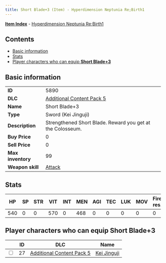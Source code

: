 ```yaml
---
title: Short Blade+3 (Item) - Hyperdimension Neptunia Re;Birth1
---
```


[**Item Index**](/neptunia/rb1/item/index.html) - [Hyperdimension Neptunia Re;Birth1](/neptunia/rb1)

## Contents

- [Basic information](#basic-information)
- [Stats](#stats)
- [Player characters who can equip **Short Blade+3**](#player-characters-who-can-equip-short-blade-3)

## Basic information

|   |   |
| -- | -- |
| **ID** | 5890 |
| **DLC** | [Additional Content Pack 5](/neptunia/rb1/dlc/14-pack5.html) |
| **Name** | Short Blade+3 |
| **Type** | Sword (Kei Jinguji) |
| **Description** | Strengthened Short Blade. Reward you get at the Colosseum. |
| **Buy Price** | 0 |
| **Sell Price** | 0 |
| **Max inventory** | 99 |
| **Weapon skill** | [Attack](/neptunia/rb1/skill/14-3401-attack.html) |


## Stats

| HP | SP | STR | VIT | INT | MEN | AGI | TEC | LUK | MOV | Fire res. | Ice res. | Wind res. | Lightning res. |
| -- | -- | --- | --- | --- | --- | --- | --- | --- | --- | --------- | -------- | --------- | -------------- |
| 540 | 0 | 0 | 570 | 0 | 468 | 0 | 0 | 0 | 0 | 0 | 0 | 0 | 0 |


## Player characters who can equip **Short Blade+3**

|    | ID | DLC | Name |
| -- | -- | --- | ---- |
| <input type="checkbox" id="rb1-player-14-27" class="trackbox" /> | 27 | [Additional Content Pack 5](/neptunia/rb1/dlc/14-pack5.html) | [Kei Jinguji](/neptunia/rb1/player/14-27-kei-jinguji.html) |

